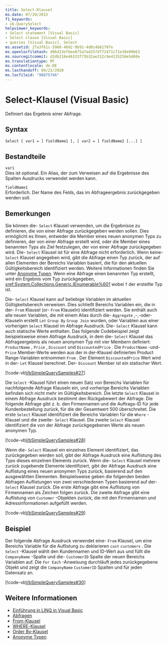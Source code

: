 ```yaml
---
title: Select-Klausel
ms.date: 07/20/2015
f1_keywords:
- vb.QuerySelect
helpviewer_keywords:
- Select statement [Visual Basic]
- Select clause [Visual Basic]
- queries [Visual Basic], Select
ms.assetid: 27a3f61c-5960-4692-9b91-4d0c4b6178fe
ms.openlocfilehash: d96423efbee075a7ad257df72471c71e38e09b63
ms.sourcegitcommit: d2db216e46323f73b32ae312c9e4135258e5d68e
ms.translationtype: MT
ms.contentlocale: de-DE
ms.lasthandoff: 09/22/2020
ms.locfileid: "90875746"
---
```

# <a name="select-clause-visual-basic"></a>Select-Klausel (Visual Basic)

Definiert das Ergebnis einer Abfrage.  
  
## <a name="syntax"></a>Syntax  
  
```vb  
Select [ var1 = ] fieldName1 [, [ var2 = ] fieldName2 [...] ]  
```  
  
## <a name="parts"></a>Bestandteile  

 `var1`  
 Dies ist optional. Ein Alias, der zum Verweisen auf die Ergebnisse des Spalten Ausdrucks verwendet werden kann.  
  
 `fieldName1`  
 Erforderlich. Der Name des Felds, das im Abfrageergebnis zurückgegeben werden soll.  
  
## <a name="remarks"></a>Bemerkungen  

 Sie können die- `Select` Klausel verwenden, um die Ergebnisse zu definieren, die von einer Abfrage zurückgegeben werden sollen. Dies ermöglicht es Ihnen, entweder die Member eines neuen anonymen Typs zu definieren, der von einer Abfrage erstellt wird, oder die Member eines benannten Typs als Ziel festzulegen, der von einer Abfrage zurückgegeben wird. Die- `Select` Klausel ist für eine Abfrage nicht erforderlich. Wenn keine- `Select` Klausel angegeben wird, gibt die Abfrage einen Typ zurück, der auf allen Elementen der Bereichs Variablen basiert, die für den aktuellen Gültigkeitsbereich identifiziert werden. Weitere Informationen finden Sie unter [Anonyme Typen](../../programming-guide/language-features/objects-and-classes/anonymous-types.md). Wenn eine Abfrage einen benannten Typ erstellt, wird ein Ergebnis vom Typ zurückgegeben, <xref:System.Collections.Generic.IEnumerable%601> wobei `T` der erstellte Typ ist.  
  
 Die- `Select` Klausel kann auf beliebige Variablen im aktuellen Gültigkeitsbereich verweisen. Dies schließt Bereichs Variablen ein, die in der- `From` Klausel (or- `From` Klauseln) identifiziert werden. Sie enthält auch alle neuen Variablen, die mit einem Alias durch die- `Aggregate` ,-,-oder-Klauseln erstellt `Let` `Group By` `Group Join` wurden, oder Variablen aus einer vorherigen `Select` Klausel im Abfrage Ausdruck. Die- `Select` Klausel kann auch statische Werte enthalten. Das folgende Codebeispiel zeigt beispielsweise einen Abfrage Ausdruck, in dem die- `Select` Klausel das Abfrageergebnis als neuen anonymen Typ mit vier Membern definiert: `ProductName` , `Price` , `Discount` und `DiscountedPrice` . Die `ProductName` -und- `Price` Member-Werte werden aus der in der-Klausel definierten Product Range-Variablen entnommen `From` . Der Element `DiscountedPrice` Wert wird in der- `Let` Klausel berechnet. Der- `Discount` Member ist ein statischer Wert.  
  
 [!code-vb[VbSimpleQuerySamples#27](~/samples/snippets/visualbasic/VS_Snippets_VBCSharp/VbSimpleQuerySamples/VB/QuerySamples1.vb#27)]  
  
 Die `Select` -Klausel führt einen neuen Satz von Bereichs Variablen für nachfolgende Abfrage Klauseln ein, und vorherige Bereichs Variablen befinden sich nicht mehr im Gültigkeitsbereich. Die letzte `Select` Klausel in einem Abfrage Ausdruck bestimmt den Rückgabewert der Abfrage. Die folgende Abfrage gibt z. b. den Firmennamen und die Auftrags-ID für jede Kundenbestellung zurück, für die der Gesamtwert 500 überschreitet. Die erste `Select` Klausel identifiziert die Bereichs Variablen für die `Where` -Klausel und die zweite- `Select` Klausel. Die zweite `Select` Klausel identifiziert die von der Abfrage zurückgegebenen Werte als neuen anonymen Typ.  
  
 [!code-vb[VbSimpleQuerySamples#28](~/samples/snippets/visualbasic/VS_Snippets_VBCSharp/VbSimpleQuerySamples/VB/QuerySamples1.vb#28)]  
  
 Wenn die- `Select` Klausel ein einzelnes Element identifiziert, das zurückgegeben werden soll, gibt der Abfrage Ausdruck eine Auflistung des Typs dieses einzelnen Elements zurück. Wenn die- `Select` Klausel mehrere zurück zugebende Elemente identifiziert, gibt der Abfrage Ausdruck eine Auflistung eines neuen anonymen Typs zurück, basierend auf den ausgewählten Elementen. Beispielsweise geben die folgenden beiden Abfragen Auflistungen von zwei verschiedenen Typen basierend auf der- `Select` Klausel zurück. Die erste Abfrage gibt eine Auflistung von Firmennamen als Zeichen folgen zurück. Die zweite Abfrage gibt eine Auflistung von `Customer` -Objekten zurück, die mit den Firmennamen und Adressinformationen aufgefüllt werden.  
  
 [!code-vb[VbSimpleQuerySamples#29](~/samples/snippets/visualbasic/VS_Snippets_VBCSharp/VbSimpleQuerySamples/VB/QuerySamples1.vb#29)]  
  
## <a name="example"></a>Beispiel  

 Der folgende Abfrage Ausdruck verwendet eine- `From` Klausel, um eine Bereichs Variable für die Auflistung zu deklarieren `cust` `customers` . Die `Select` -Klausel wählt den Kundennamen und ID-Wert aus und füllt die `CompanyName` -Spalte und die- `CustomerID` Spalte der neuen Bereichs Variablen auf. Die `For Each` -Anweisung durchläuft jedes zurückgegebene Objekt und zeigt die `CompanyName` `CustomerID` Spalten und für jeden Datensatz an.  
  
 [!code-vb[VbSimpleQuerySamples#30](~/samples/snippets/visualbasic/VS_Snippets_VBCSharp/VbSimpleQuerySamples/VB/QuerySamples1.vb#30)]  
  
## <a name="see-also"></a>Weitere Informationen

- [Einführung in LINQ in Visual Basic](../../programming-guide/language-features/linq/introduction-to-linq.md)
- [Abfragen](index.md)
- [From-Klausel](from-clause.md)
- [WHERE-Klausel](where-clause.md)
- [Order By-Klausel](order-by-clause.md)
- [Anonyme Typen](../../programming-guide/language-features/objects-and-classes/anonymous-types.md)
